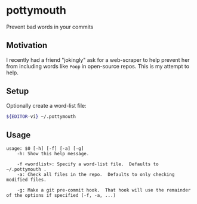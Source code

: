 # pottymouth

Prevent bad words in your commits

## Motivation

I recently had a friend "jokingly" ask for a web-scraper to help prevent her
from including words like `Poop` in open-source repos.
This is my attempt to help.

## Setup

Optionally create a word-list file:

```bash
${EDITOR-vi} ~/.pottymouth
```

## Usage

```
usage: $0 [-h] [-f] [-a] [-g]
    -h: Show this help message.

    -f <wordlist>: Specify a word-list file.  Defaults to ~/.pottymouth .
    -a: Check all files in the repo.  Defaults to only checking modified files.

    -g: Make a git pre-commit hook.  That hook will use the remainder of the options if specified (-f, -a, ...)
```
